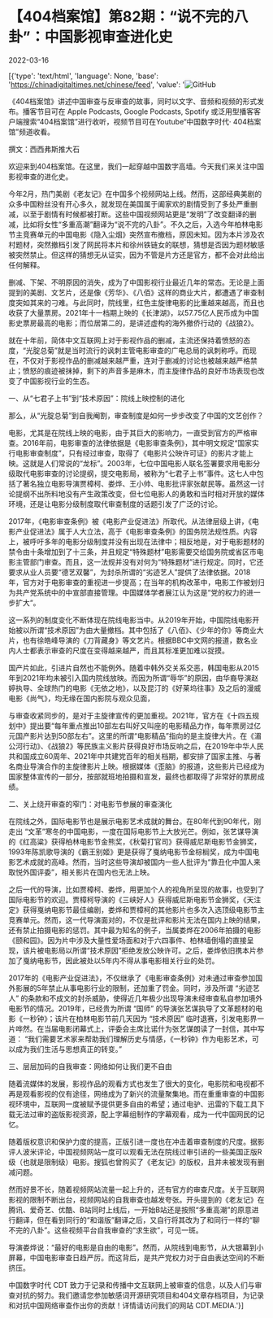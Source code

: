 # 【404档案馆】第82期：“说不完的八卦”：中国影视审查进化史

2022-03-16

[{'type': 'text/html', 'language': None, 'base': 'https://chinadigitaltimes.net/chinese/feed', 'value': '![GitHub](https://chinadigitaltimes.net/chinese/files/2022/03/ep82-j-1.jpg)

《404档案馆》讲述中国审查与反审查的故事，同时以文字、音频和视频的形式发布。播客节目可在 Apple Podcasts, Google Podcasts, Spotify 或泛用型播客客户端搜索“404档案馆”进行收听，视频节目可在Youtube“中国数字时代· 404档案馆”频道收看。













撰文：西西弗斯推大石

欢迎来到404档案馆。在这里，我们一起穿越中国数字高墙。今天我们来关注中国影视审查的进化史。

今年2月，热门美剧《老友记》在中国多个视频网站上线。然而，这部经典美剧的众多中国粉丝没有开心多久，就发现在美国属于阖家欢的剧情受到了多处严重删减，以至于剧情有时候都被打断。这些中国视频网站更是“发明”了改变翻译的删减，比如将女性“多重高潮”翻译为“说不完的八卦”。不久之后，入选今年柏林电影节主竞赛单元的中国电影《隐入尘烟》突然宣布撤档，原因未知。因为本片涉及农村题材，突然撤档引发了网民将本片和徐州铁链女的联想，猜想是否因为题材敏感被突然禁止。但这样的猜想无从证实，因为不管是片方还是官方，都不会对此给出任何解释。

删减、下架、不明原因的消失，成为了中国影视行业最近几年的常态。无论是上面提到的美剧、文艺片，还是像《芳华》、《八佰》这样的商业大片，都遭遇了审查制度突如其来的刁难。与此同时，院线里，红色主旋律电影的比重越来越高，而且也收获了大量票房。2021年十一档期上映的《长津湖》，以57.75亿人民币成为中国影史票房最高的电影；而位居第二的，是讲述虚构的海外撤侨行动的《战狼2》。

就在十年前，简体中文互联网上对于影视作品的删减，主流还保持着愤怒的态度，“光腚总菊”就是当时流行的讽刺主管电影审查的广电总局的讽刺称呼。而现在，不仅对于影视作品的删减越来越严重，连对于删减的讨论也被越来越严格禁止；愤怒的痕迹被抹掉，剩下的声音多是麻木，而主旋律作品的良好市场表现也改变了中国影视行业的生态。

一、从“七君子上书”到“技术原因”：院线上映控制的进化

那么，从“光腚总菊”到自我阉割，审查制度是如何一步步改变了中国的文艺创作？

电影，尤其是在院线上映的电影，由于其巨大的影响力，一直受到官方的严格审查。2016年前，电影审查的法律依据是《电影审查条例》，其中明文规定“国家实行电影审查制度”，只有经过审查，取得了《电影片公映许可证》的影片才能上映。这就是人们常说的“龙标”。2003年，七位中国电影人联名签署要求用电影分级取代电影审查的讨论提纲，提交电影局，被称为“七君子上书”事件。这七人中包括了著名独立电影导演贾樟柯、娄烨、王小帅、电影批评家张献民等。虽然这一讨论提纲不出所料地没有产生政策改变，但七位电影人的勇敢和当时相对开放的媒体环境，还是让电影分级制度取代审查制度的话题引发了广泛的讨论。

2017年，《电影审查条例》被《电影产业促进法》所取代。从法律层级上讲，《电影产业促进法》属于人大立法，高于《电影审查条例》的国务院法规性质。内容上，被呼吁多年的电影分级制度并没有出现在法律中；相反地是，对于电影题材的禁令由十条增加到了十三条，并且规定“特殊题材”电影需要交给国务院或省区市电影主管部门审查。而且，这一法规并没有对何为“特殊题材”进行规定。同时，它还要求从业人员要“德艺双馨”，为封杀所谓的“劣迹艺人”提供了法律依据。2018年，官方对于电影审查的重视进一步提高；在当年的机构改革中，电影工作被划归为共产党系统中的中宣部直接管理。中国媒体学者展江认为这是“党的权力的进一步扩大“。

这一系列的制度变化不断体现在院线电影当中。从2019年开始，中国院线电影开始被以所谓“技术原因”为由大量撤档。其中包括了《八佰》、《少年的你》等商业大片，也有徐皓峰导演的《刀背藏身》等文艺片。根据BBC中文网的报道，数名业内人士都表示审查的尺度在变得越来越严，而且其标准更加难以捉摸。

国产片如此，引进片自然也不能例外。随着中韩外交关系交恶，韩国电影从2015年到2021年均未被引入国内院线放映。而因为所谓“辱华”的原因，由华裔导演赵婷执导、全球热门的电影《无依之地》，以及昆汀的《好莱坞往事》及之后的漫威电影《尚气》，均无缘在国内影院与观众见面，

与审查收紧同步的，是对于主旋律宣传的更加重视。2021年，官方在《十四五规划中》提出要“每年重点推出10部左右叫好又叫座的电影精品力作，每年票房过亿元国产影片达到50部左右”。这里的所谓“电影精品”指向的是主旋律大片。在《湄公河行动》、《战狼2》等民族主义影片获得良好市场反响之后，在2019年中华人民共和国成立60周年、2021年中共建党百年的相关档期，都安排了国家主推、与著名商业导演合作的主旋律影片上映。根据媒体《歪脑》的报道，这些影片已经成为国家整体宣传的一部分，按部就班地拍摄和宣发，最终也都取得了非常好的票房成绩。

二、关上绕开审查的窄门：对电影节参展的审查演化

在院线之外，国际电影节也是展示电影艺术成就的舞台。在80年代到90年代，刚走出 “文革”寒冬的中国电影，一度在国际电影节上大放光芒。例如，张艺谋导演的《红高粱》获得柏林电影节金熊奖，《秋菊打官司》获得威尼斯电影节金狮奖，1993年陈凯歌导演的《霸王别姬》更是获得了戛纳电影节金棕榈奖，成为中国电影艺术成就的高峰。然而，当时这些导演却被国内一些人批评为“靠丑化中国人来取悦外国评委”，相关影片在国内也无法上映。

之后一代的导演，比如贾樟柯、娄烨，用更加个人的视角所呈现的故事，也受到了国际电影节的欢迎。贾樟柯导演的《三峡好人》获得威尼斯电影节金狮奖，《天注定》获得戛纳电影节最佳编剧，娄烨和贾樟柯的其他影片也多次入选顶级电影节主竞赛单元。然而，这一代导演面对的，不仅是批评和影片无法在国内上映的结果，还有禁止拍摄电影的惩罚。其中最为知名的例子，当属娄烨在2006年拍摄的电影《颐和园》。因为片中涉及大量性爱场面和对于六四事件、柏林墙倒塌的直接呈现，该片被电影局以所谓“技术原因”拒绝发放公映许可。之后，娄烨依旧携本片参加了戛纳电影节，因此被处以5年内不得从事电影相关行业的处罚。

2017年的《电影产业促进法》，不仅继承了《电影审查条例》对未通过审查参加国外影展的5年禁止从事电影行业的限制，还加重了罚金。同时，涉及所谓 “劣迹艺人” 的条款和不成文的封杀威胁，使得近几年极少出现导演未经审查私自参加境外电影节的情况。2019年，已经贵为所谓 “国师” 的导演张艺谋执导了文革题材的电影《一秒钟》；该片在柏林电影节前几天因为 “技术原因” 临时退赛，引发电影界一片哗然。在当届电影闭幕式上，评委会主席比诺什为张艺谋朗读了一封信，其中写道： “我们需要艺术家来帮助我们理解历史与情感，《一秒钟》作为电影艺术，可以成为我们生活与思想真正的转变。” 

三、层层加码的自我审查：网络如何让我们更不自由

随着流媒体的发展，影视作品的观看方式也发生了很大的变化，电影院和电视都不再是观看影视的仅有途径，网络成为了新兴的流量聚集地。而在重重审查的中国影视环境中，互联网一度被赋予提供更多自由的希望；通过电驴、迅雷的下载工具下载无法过审的盗版影视资源，配上字幕组制作的字幕观看，成为一代中国网民的记忆。

随着版权意识和保护力度的提高，正版引进一度也在冲击着审查制度的尺度。据影评人波米评论，中国视频网站一度可以观看无法在院线过审引进的一些美国正版R级（也就是限制级）电影。搜狐也曾购买了《老友记》的版权，且并未被发现有删减问题。

然而好景不长，随着视频网站流量一起上升的，还有官方的审查尺度。关于互联网影视的限制不断出台，视频网站的自我审查也越发夸张。开头提到的《老友记》在腾讯、爱奇艺、优酷、B站同时上线后，一开始B站还是按照“多重高潮”的原意进行翻译，但在看到同行的“和谐版”翻译之后，又自行将其改为了和同行一样的“聊不完的八卦”。这些视频平台自我审查的“求生欲”，可见一斑。

导演娄烨说：“最好的电影是自由的电影”。然而，从院线到电影节，从大银幕到小屏幕，中国电影审查日趋严厉。而这背后，是共产党权力对于自由表达空间的不断挤压。

中国数字时代 CDT 致力于记录和传播中文互联网上被审查的信息，以及人们与审查对抗的努力。我们邀请您参加敏感词开源研究项目和404文章存档项目，为记录和对抗中国网络审查作出你的贡献！详情请访问我们的网站 CDT.MEDIA.'}]